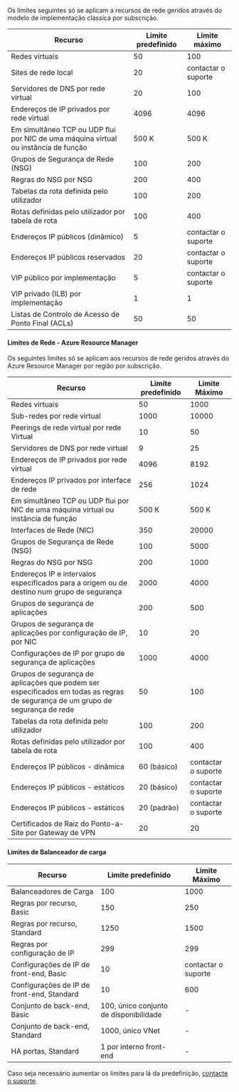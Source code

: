 <a name="virtual-networking-limits-classic"></a>Os limites seguintes só se aplicam a recursos de rede geridos através do modelo de implementação clássica por subscrição.

| Recurso | Limite predefinido | Limite máximo |
| --- | --- | --- |
| Redes virtuais |50 |100 |
| Sites de rede local |20 |contactar o suporte |
| Servidores de DNS por rede virtual |20 |100 |
| Endereços de IP privados por rede virtual |4096 |4096 |
| Em simultâneo TCP ou UDP flui por NIC de uma máquina virtual ou instância de função |500 K |500 K |
| Grupos de Segurança de Rede (NSG) |100 |200 |
| Regras do NSG por NSG |200 |400 |
| Tabelas da rota definida pelo utilizador |100 |200 |
| Rotas definidas pelo utilizador por tabela de rota |100 |400 |
| Endereços IP públicos (dinâmico) |5 |contactar o suporte |
| Endereços IP públicos reservados |20 |contactar o suporte |
| VIP público por implementação |5 |contactar o suporte |
| VIP privado (ILB) por implementação |1 |1 |
| Listas de Controlo de Acesso de Ponto Final (ACLs) |50 |50 |

#### <a name="azure-resource-manager-virtual-networking-limits"></a>Limites de Rede - Azure Resource Manager
Os seguintes limites só se aplicam aos recursos de rede geridos através do Azure Resource Manager por região por subscrição.

| Recurso | Limite predefinido | Limite Máximo |
| --- | --- | --- |
| Redes virtuais |50 |1000 |
| Sub-redes por rede virtual |1000 |10000 |
| Peerings de rede virtual por rede Virtual |10 |50 |
| Servidores de DNS por rede virtual |9 |25 |
| Endereços de IP privados por rede virtual |4096 |8192 |
| Endereços IP privados por interface de rede |256 |1024 |
| Em simultâneo TCP ou UDP flui por NIC de uma máquina virtual ou instância de função |500 K |500 K |
| Interfaces de Rede (NIC) |350 |20000 |
| Grupos de Segurança de Rede (NSG) |100 |5000 |
| Regras do NSG por NSG |200 |1000 |
| Endereços IP e intervalos especificados para a origem ou de destino num grupo de segurança |2000 |4000 |
| Grupos de segurança de aplicações |200 |500 |
| Grupos de segurança de aplicações por configuração de IP, por NIC |10 |20 |
| Configurações de IP por grupo de segurança de aplicações |1000 |4000 |
| Grupos de segurança de aplicações que podem ser especificados em todas as regras de segurança de um grupo de segurança de rede |50 |100 |
| Tabelas da rota definida pelo utilizador |100 |200 |
| Rotas definidas pelo utilizador por tabela de rota |100 |400 |
| Endereços IP públicos - dinâmica |60 (básico) |contactar o suporte |
| Endereços IP públicos - estáticos |20 (básico) |contactar o suporte |
| Endereços IP públicos - estáticos |20 (padrão) |contactar o suporte |
| Certificados de Raiz do Ponto-a-Site por Gateway de VPN |20 |20 |

#### <a name="load-balancer"></a>Limites de Balanceador de carga

| Recurso | Limite predefinido | Limite Máximo |
| --- | --- | --- |
| Balanceadores de Carga | 100 | 1000 |
| Regras por recurso, Basic | 150 | 250 |
| Regras por recurso, Standard | 1250 | 1500 |
| Regras por configuração de IP | 299 |299 |
| Configurações de IP de front-end, Basic | 10 | contactar o suporte |
| Configurações de IP de front-end, Standard | 10 | 600 |
| Conjunto de back-end, Basic | 100, único conjunto de disponibilidade | - |
| Conjunto de back-end, Standard | 1000, único VNet | - |
| HA portas, Standard | 1 por interno front-end | - |

Caso seja necessário aumentar os limites para lá da predefinição, [contacte o suporte](../articles/azure-supportability/resource-manager-core-quotas-request.md ).

